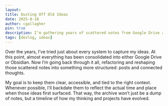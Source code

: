 ```yaml
---
layout: 
title: Dusting Off Old Ideas
date: 2025-8-18
author: cgallagher
pin: true
description: I’m gathering years of scattered notes from Google Drive and Obsidian, refactoring them into clear posts and backdating them to reflect when and where they first emerged.
tags: [devlog, ideas]
---
```


Over the years, I’ve tried just about every system to capture my ideas. At this point, almost everything has been consolidated into either Google Drive or Obsidian. Now I’m going back through it all, refactoring and reshaping those scattered notes into something more structured: posts and connected thoughts.

My goal is to keep them clear, accessible, and tied to the right context. Whenever possible, I’ll backdate them to reflect the actual time and place when those ideas first surfaced. That way, the archive won’t just be a dump of notes, but a timeline of how my thinking and projects have evolved.
